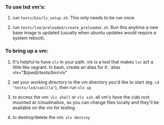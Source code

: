 ### To use lxd vm's:

1. run `tests/bin/lx_setup.sh`. This only needs to be run once.

2. run `tests/lxd/preloaded/create_preloaded.sh`. Run this anytime a new base image is updated (usually when ubuntu updates would require a system reboot).


### To bring up a vm:

1. It's helpful to have `vlx` in your path. vlx is a tool that makes `lxc` act a little like vagrant. In bash, create an alias for it: `alias vlx="$(pwd)/tests/bin/vlx"

2. set your working directory to the vm directory you'd like to start (eg. `cd "tests/lxd/vanilla"`), then run `vlx up`

3. to access the vm: `vlx shell` or `vlx ssh`. all vm's have the ciab root mounted at /cloudinabox, so you can change files locally and they'll be available on the vm for testing

4. to destroy/delete the vm: `vlx destroy`


